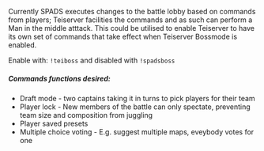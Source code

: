 Currently SPADS executes changes to the battle lobby based on commands from players; Teiserver facilities the commands and as such can perform a Man in the middle atttack. This could be utilised to enable Teiserver to have its own set of commands that take effect when Teiserver Bossmode is enabled.

Enable with: `!teiboss` and disabled with `!spadsboss`

##### Commands functions desired:
- Draft mode - two captains taking it in turns to pick players for their team
-  Player lock - New members of the battle can only spectate, preventing team size and composition from juggling
-  Player saved presets
-   Multiple choice voting - E.g. suggest multiple maps, eveybody votes for one
